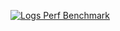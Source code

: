 [![Logs Perf Benchmark](/img/blog/common/logs-performance-benchmark-cta.webp)](https://signoz.io/blog/logs-performance-benchmark/)


